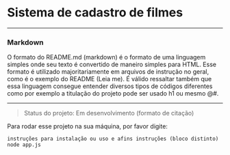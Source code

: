 <h1>Sistema de cadastro de filmes</h1>

<hr>
<h3>Markdown</h3>
O formato do README.md (markdown) é o formato de uma linguagem simples onde seu texto é convertido de maneiro simples para HTML.
Esse formato é utilizado majoritariamente em arquivos de instrução no geral, como é o exemplo do README (Leia me). É válido ressaltar
também que essa linguagem consegue entender diversos tipos de códigos diferentes como por exemplo a titulação do projeto pode ser usado
h1 ou mesmo @#.

<hr>

> Status do projeto: Em desenvolvimento (formato de citação)

Para rodar esse projeto na sua máquina, por favor digite:

```
instruções para instalação ou uso e afins instruções (bloco distinto)
node app.js
```

